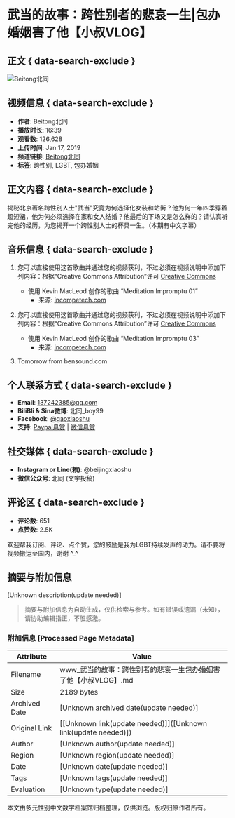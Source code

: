 # 武当的故事：跨性别者的悲哀一生|包办婚姻害了他【小叔VLOG】

## 正文 { data-search-exclude }


![Beitong北同](https://i.ytimg.com/an/ZZsJB8-YBUQ-ZpvCF6HSVg/featured_channel.jpg?v=5a2ff41f)

## 视频信息 { data-search-exclude }
- **作者**: Beitong北同
- **播放时长**: 16:39
- **观看数**: 126,628
- **上传时间**: Jan 17, 2019
- **频道链接**: [Beitong北同](https://www.youtube.com/@beitong)
- **标签**: 跨性别, LGBT, 包办婚姻

## 正文内容 { data-search-exclude }
揭秘北京著名跨性别人士"武当"究竟为何选择化女装和站街？他为何一年四季穿着超短裙，他为何必须选择在家和女人结婚？他最后的下场又是怎么样的？请认真听完他的经历，为您揭开一个跨性别人士的杯具一生。（本期有中文字幕）

## 音乐信息 { data-search-exclude }
1. 您可以直接使用这首歌曲并通过您的视频获利，不过必须在视频说明中添加下列内容：根据“Creative Commons Attribution”许可 [Creative Commons](https://creativecommons.org/licenses/...)
   - 使用 Kevin MacLeod 创作的歌曲 “Meditation Impromptu 01”
     - 来源: [incompetech.com](http://incompetech.com/music/royalty-...)
   
2. 您可以直接使用这首歌曲并通过您的视频获利，不过必须在视频说明中添加下列内容：根据“Creative Commons Attribution”许可 [Creative Commons](https://creativecommons.org/licenses/...)
   - 使用 Kevin MacLeod 创作的歌曲 “Meditation Impromptu 03”
     - 来源: [incompetech.com](http://incompetech.com/music/royalty-...)

3. Tomorrow from bensound.com

## 个人联系方式 { data-search-exclude }
- **Email**: 137242385@qq.com
- **BiliBli & Sina微博**: 北同_boy99
- **Facebook**: [@gaoxiaoshu](https://www.facebook.com/gaoxiaoshu)
- **支持**: [Paypal悬赏](https://www.paypal.me/beitong) | [微信悬赏](http://boy99.cn/beitong)

## 社交媒体 { data-search-exclude }
- **Instagram or Line(赖)**: @beijingxiaoshu
- **微信公众号**: 北同 (文字投稿)

## 评论区 { data-search-exclude }
- **评论数**: 651
- **点赞数**: 2.5K

欢迎帮我订阅、评论、点个赞，您的鼓励是我为LGBT持续发声的动力。请不要将视频搬运至国内，谢谢 ^_^
<!-- tcd_original_link https://www.youtube.com/watch?v=qA4zVb8hHBM -->


## 摘要与附加信息

<!-- tcd_abstract -->
[Unknown description(update needed)]
<!-- tcd_abstract_end -->

> 摘要与附加信息为自动生成，仅供检索与参考。如有错误或遗漏（未知），请协助编辑指正，不胜感激。

### 附加信息 [Processed Page Metadata]

| Attribute       | Value                                  |
|-----------------|----------------------------------------|
| Filename        | www_武当的故事：跨性别者的悲哀一生包办婚姻害了他【小叔VLOG】.md                             |
| Size            | 2189 bytes                           |
| Archived Date   | [Unknown archived date(update needed)]                             |
| Original Link   | [[Unknown link(update needed)]]([Unknown link(update needed)])                       |
| Author          | [Unknown author(update needed)]                               |
| Region          | [Unknown region(update needed)]                               |
| Date            | [Unknown date(update needed)]                                 |
| Tags            | [Unknown tags(update needed)]                                 |
| Evaluation            | [Unknown type(update needed)]                                 |
<!-- tcd_table_end -->

本文由多元性别中文数字档案馆归档整理，仅供浏览。版权归原作者所有。
